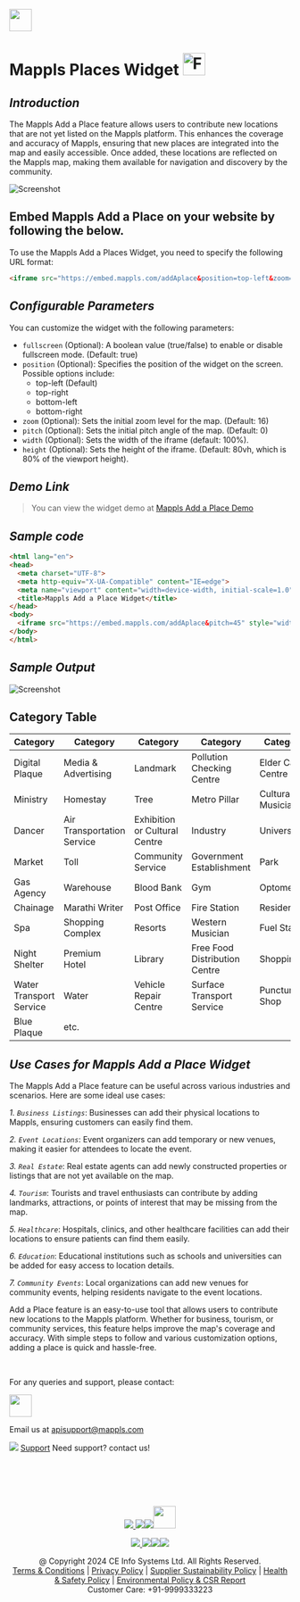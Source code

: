 [<img src="https://about.mappls.com/about/images/MAPPLS-MapmyIndia-logo.png" height="40"/> </p>](https://about.mappls.com/api/)


# Mappls Places Widget    <img src="https://cdn-icons-png.flaticon.com/256/9933/9933548.png" height="40" alt="Free"/>

## *Introduction*

The Mappls Add a Place feature allows users to contribute new locations that are not yet listed on the Mappls platform. This enhances the coverage and accuracy of Mappls, ensuring that new places are integrated into the map and easily accessible. Once added, these locations are reflected on the Mappls map, making them available for navigation and discovery by the community.


![Screenshot](/addaplace/addaplaceimage/1.PNG)



## Embed Mappls Add a Place on your website by following the below.

To use the Mappls Add a Places Widget, you need to specify the following URL format:

```html
<iframe src="https://embed.mappls.com/addAplace&position=top-left&zoom=16&pitch=45" style="width: 100%; height: 80vh;" allowfullscreen="">
```

## *Configurable Parameters*

You can customize the widget with the following parameters:

- `fullscreen` (Optional): A boolean value (true/false) to enable or disable fullscreen mode. (Default: true)
- `position` (Optional): Specifies the position of the widget on the screen. Possible options include:
   - top-left (Default)
   - top-right
   - bottom-left
   - bottom-right
- `zoom` (Optional): Sets the initial zoom level for the map. (Default: 16)
- `pitch` (Optional): Sets the initial pitch angle of the map. (Default: 0)
- `width` (Optional): Sets the width of the iframe (default: 100%).
- `height` (Optional): Sets the height of the iframe. (Default: 80vh, which is 80% of the viewport height).


## *Demo Link*

> You can view the widget demo at [Mappls Add a Place Demo](https://embed.mappls.com/addAplace)

## *Sample code*

```html
<html lang="en">
<head>
  <meta charset="UTF-8">
  <meta http-equiv="X-UA-Compatible" content="IE=edge">
  <meta name="viewport" content="width=device-width, initial-scale=1.0">
  <title>Mappls Add a Place Widget</title>
</head>
<body>
  <iframe src="https://embed.mappls.com/addAplace&pitch=45" style="width: 100%; height: 80vh;" allowfullscreen=""></iframe>
</body>
</html>
```


## *Sample Output*

![Screenshot](/addaplace/addaplaceimage/4.PNG)

## Category Table

| Category                   | Category                       | Category                        | Category                           | Category                          |
|----------------------------|--------------------------------|---------------------------------|------------------------------------|-----------------------------------|
| Digital Plaque             | Media & Advertising           | Landmark                       | Pollution Checking Centre          | Elder Care Centre                 |
| Ministry                   | Homestay                      | Tree                           | Metro Pillar                       | Cultural Musician                 |
| Dancer                     | Air Transportation Service    | Exhibition or Cultural Centre  | Industry                           | University                        |
| Market                     | Toll                          | Community Service              | Government Establishment           | Park                              |
| Gas Agency                 | Warehouse                     | Blood Bank                     | Gym                                | Optometrist                       |
| Chainage                   | Marathi Writer                | Post Office                    | Fire Station                       | Residential                       |
| Spa                        | Shopping Complex              | Resorts                        | Western Musician                   | Fuel Station                      |
| Night Shelter              | Premium Hotel                 | Library                        | Free Food Distribution Centre      | Shopping                          |
| Water Transport Service    | Water                         | Vehicle Repair Centre          | Surface Transport Service          | Puncture Shop                     |
| Blue Plaque                | etc.                          |                                 |                                    |                                   |




## *Use Cases for Mappls Add a Place Widget*

The Mappls Add a Place feature can be useful across various industries and scenarios. Here are some ideal use cases:

*1. `Business Listings`*: Businesses can add their physical locations to Mappls, ensuring customers can easily find them.

*2. `Event Locations`*: Event organizers can add temporary or new venues, making it easier for attendees to locate the event.

*3. `Real Estate`*: Real estate agents can add newly constructed properties or listings that are not yet available on the map.

*4. `Tourism`*: Tourists and travel enthusiasts can contribute by adding landmarks, attractions, or points of interest that may be missing from the map.

*5. `Healthcare`*: Hospitals, clinics, and other healthcare facilities can add their locations to ensure patients can find them easily.

*6. `Education`*: Educational institutions such as schools and universities can be added for easy access to location details.

*7. `Community Events`*: Local organizations can add new venues for community events, helping residents navigate to the event locations.

 
Add a Place feature is an easy-to-use tool that allows users to contribute new locations to the Mappls platform. Whether for business, tourism, or community services, this feature helps improve the map's coverage and accuracy. With simple steps to follow and various customization options, adding a place is quick and hassle-free.

<br>

For any queries and support, please contact: 

[<img src="https://about.mappls.com/images/mappls-logo.svg" height="40"/> </p>](https://about.mappls.com/api/)
Email us at [apisupport@mappls.com](mailto:apisupport@mappls.com)


![](https://www.mapmyindia.com/api/img/icons/support.png)
[Support](https://about.mappls.com/contact/)
Need support? contact us!

<br></br>
<br></br>

[<p align="center"> <img src="https://forum.mappls.com/uploads/default/original/1X/06259be1fb3006347ade2ee843cf16e9f16ce997.png"/> ](https://forum.mappls.com/)[![](https://www.mapmyindia.com/api/img/icons/blog.png)](https://about.mappls.com/blog/)[![](https://www.mapmyindia.com/api/img/icons/gethub.png)](https://github.com/mappls-api)[<img src="https://mmi-api-team.s3.ap-south-1.amazonaws.com/API-Team/npm-logo.one-third%5B1%5D.png" height="40"/> </p>](https://www.npmjs.com/org/mapmyindia) 



[<p align="center"> <img src="https://www.mapmyindia.com/june-newsletter/icon4.png"/> ](https://www.facebook.com/Mapplsofficial)[![](https://www.mapmyindia.com/june-newsletter/icon2.png)](https://twitter.com/mappls)[![](https://www.mapmyindia.com/newsletter/2017/aug/llinkedin.png)](https://www.linkedin.com/company/mappls/)[![](https://www.mapmyindia.com/june-newsletter/icon3.png)](https://www.youtube.com/channel/UCAWvWsh-dZLLeUU7_J9HiOA)




<div align="center">@ Copyright 2024 CE Info Systems Ltd. All Rights Reserved.</div>

<div align="center"> <a href="https://about.mappls.com/api/terms-&-conditions">Terms & Conditions</a> | <a href="https://about.mappls.com/about/privacy-policy">Privacy Policy</a> | <a href="https://about.mappls.com/pdf/mapmyIndia-sustainability-policy-healt-labour-rules-supplir-sustainability.pdf">Supplier Sustainability Policy</a> | <a href="https://about.mappls.com/pdf/Health-Safety-Management.pdf">Health & Safety Policy</a> | <a href="https://about.mappls.com/pdf/Environment-Sustainability-Policy-CSR-Report.pdf">Environmental Policy & CSR Report</a>

<div align="center">Customer Care: +91-9999333223</div>